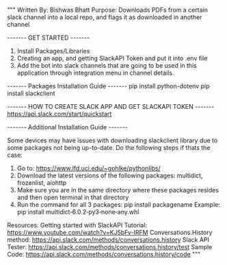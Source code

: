 """
Written By: Bishwas Bhatt
Purpose: Downloads PDFs from a certain slack channel into a local repo, and flags it as downloaded in another channel

------- GET STARTED -------
1. Install Packages/Libraries
2. Creating an app, and getting SlackAPI Token and put it into .env file
3. Add the bot into slack channels that are going to be used in this application through integration menu in channel details

------- Packages Installation Guide -------
pip install python-dotenv
pip install slackclient

------- HOW TO CREATE SLACK APP AND GET SLACKAPI TOKEN -------
https://api.slack.com/start/quickstart


------- Additional Installation Guide -------

Some devices may have issues with downloading slackclient library due to some packages not being up-to-date.
Do the following steps if thats the case:
1. Go to: https://www.lfd.uci.edu/~gohlke/pythonlibs/
2. Download the latest versions of the following packages: multidict, frozenlist, aiohttp
3. Make sure you are in the same directory where these packages resides and then open terminal in that directory
4. Run the command for all 3 packages: pip install packagename 
   Example: pip install multidict‑6.0.2‑py3‑none‑any.whl

Resources: 
Getting started with SlackAPI Tutorial: https://www.youtube.com/watch?v=KJ5bFv-IRFM
Conversations.History method: https://api.slack.com/methods/conversations.history
Slack API Tester: https://api.slack.com/methods/conversations.history/test
Sample Code: https://api.slack.com/methods/conversations.history/code
"""
